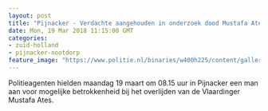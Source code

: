 ```yaml
---
layout: post
title: "Pijnacker - Verdachte aangehouden in onderzoek dood Mustafa Ates"
date: Mon, 19 Mar 2018 11:15:00 GMT
categories: 
- zuid-holland 
- pijnacker-nootdorp 
feature_image: "https://www.politie.nl/binaries/w400h225/content/gallery/politie/stockfotos/algemeen/nw-operationeel-uniform-1.jpg"
---
```


Politieagenten hielden maandag 19 maart om 08.15 uur in Pijnacker een man aan voor mogelijke betrokkenheid bij het overlijden van de Vlaardinger Mustafa Ates.
